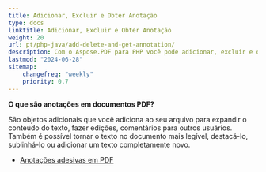 ```yaml
---
title: Adicionar, Excluir e Obter Anotação
type: docs
linktitle: Adicionar, Excluir e Obter Anotação
weight: 20
url: pt/php-java/add-delete-and-get-annotation/
description: Com o Aspose.PDF para PHP você pode adicionar, excluir e obter anotações do seu arquivo PDF. Verifique todas as listas de anotações para resolver sua tarefa.
lastmod: "2024-06-28"
sitemap:
    changefreq: "weekly"
    priority: 0.7
---
```


**O que são anotações em documentos PDF?**

São objetos adicionais que você adiciona ao seu arquivo para expandir o conteúdo do texto, fazer edições, comentários para outros usuários. Também é possível tornar o texto no documento mais legível, destacá-lo, sublinhá-lo ou adicionar um texto completamente novo.

- [Anotações adesivas em PDF](/pdf/php-java/sticky-annotations/)